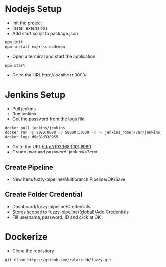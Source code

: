 # Nodejs Setup
- Init the project
- Install extensions
- Add start script to package.json
```sh
npm init
npm install express nodemon
```
- Open a terminal and start the application
```sh
npm start
```
- Go to the URL http://localhost:3000/
# Jenkins Setup
- Pull jenkins
- Run jenkins
- Get the password from the logs file
```sh
docker pull jenkins/jenkins
docker run -p 8080:8080 -p 50000:50000 -d -v jenkins_home:/var/jenkins_home jenkins/jenkins
docker logs d9e39d338955
```
- Go to the URL http://192.168.1.101:8080
- Create user and password: jenkins/s3cret
## Create Pipeline
- New Item/fuzzy-pipeline/Multibranch Pipeline/OK/Save
## Create Folder Credential
- Dashboard/fuzzy-pipeline/Credentials
- Stores scoped to fuzzy-pipeline/(global)/Add Credentials
- Fill username, password, ID and click at OK
# Dockerize
- Clone the repository
```sh
git clone https://github.com/ralarconb/fuzzy.git
```